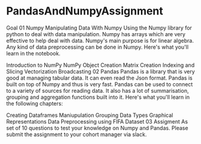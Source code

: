 # PandasAndNumpyAssignment
Goal
01 Numpy
Manipulating Data With Numpy
Using the Numpy library for python to deal with data manipulation. Numpy has arrays which are very effective to help deal with data. Numpy's main purpose is for linear algebra. Any kind of data preprocessing can be done in Numpy. Here's what you'll learn in the notebook.

Introduction to NumPy
NumPy Object Creation
Matrix Creation
Indexing and Slicing
Vectorization
Broadcasting
02 Pandas
Pandas is a library that is very good at managing tabular data. It can even read the Json format. Pandas is built on top of Numpy and thus is very fast. Pandas can be used to connect to a variety of sources for reading data. It also has a lot of summarisation, grouping and aggregation functions built into it. Here's what you'll learn in the following chapters:

Creating Dataframes
Maniupulation
Grouping
Data Types
Graphical Representations
Data Preprocessing using FIFA Dataset
03 Assigment
As set of 10 questions to test your knowledge on Numpy and Pandas. Please submit the assignment to your cohort manager via slack.